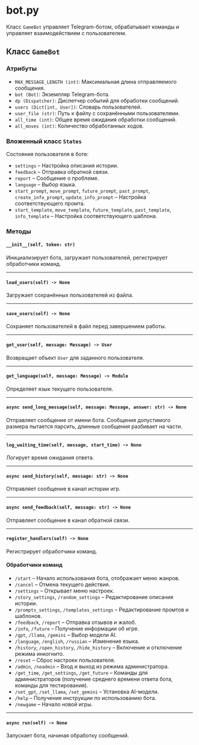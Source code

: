 # bot.py

Класс `GameBot` управляет Telegram-ботом, обрабатывает команды и управляет взаимодействием с пользователем.

## Класс `GameBot`

### Атрибуты  
- `MAX_MESSAGE_LENGTH (int)`: Максимальная длина отправляемого сообщения.  
- `bot (Bot)`: Экземпляр Telegram-бота.  
- `dp (Dispatcher)`: Диспетчер событий для обработки сообщений.  
- `users (Dict[int, User])`: Словарь пользователей.  
- `user_file (str)`: Путь к файлу с сохранёнными пользователями.  
- `all_time (int)`: Общее время ожидания обработки сообщений.  
- `all_moves (int)`: Количество обработанных ходов.  

### Вложенный класс `States`
Состояния пользователя в боте:
- `settings` – Настройка описания истории.  
- `feedback` – Отправка обратной связи.  
- `report` – Сообщение о проблеме.  
- `language` – Выбор языка.  
- `start_prompt`, `move_prompt`, `future_prompt`, `past_prompt`, `create_info_prompt`, `update_info_prompt` – Настройка соответствующего промта.  
- `start_template`, `move_template`, `future_template`, `past_template`, `info_template` – Настройка соответствующего шаблона.  

### Методы  

#### `__init__(self, token: str)`  
Инициализирует бота, загружает пользователей, регистрирует обработчики команд.  

---

#### `load_users(self) -> None`  
Загружает сохранённых пользователей из файла.  

---

#### `save_users(self) -> None`  
Сохраняет пользователей в файл перед завершением работы.  

---

#### `get_user(self, message: Message) -> User`  
Возвращает объект `User` для заданного пользователя.  

---

#### `get_language(self, message: Message) -> Module`  
Определяет язык текущего пользователя.  

---

#### `async send_long_message(self, message: Message, answer: str) -> None`  
Отправляет сообщение от имени бота. Сообщения допустимого размера пытается парсить, длинные сообщения разбивает на части.  

---

#### `log_waiting_time(self, message, start_time) -> None`  
Логирует время ожидания ответа.  

---

#### `async send_history(self, message: str) -> None`  
Отправляет сообщение в канал истории игр.  

---

#### `async send_feedback(self, message: str) -> None`  
Отправляет сообщение в канал обратной связи.  

---

#### `register_handlers(self) -> None`  
Регистрирует обработчики команд.  

#### **Обработчики команд**
- `/start` – Начало использования бота, отображает меню жанров.
- `/cancel` – Отмена текущего действия.
- `/settings` – Открывает меню настроек.
- `/story_settings`, `/random_settings` – Редактирование описания истории.
- `/prompts_settings`, `/templates_settings` – Редактирование промтов и шаблонов.
- `/feedback`, `/report` – Отправка отзывов и жалоб.
- `/info`, `/future` – Получение информации об игре.
- `/gpt`, `/llama`, `/gemini` – Выбор модели AI.
- `/language`, `/english`, `/russian` – Изменение языка.
- `/history`, `/open_history`, `/hide_history` – Включение и отключение режима инкогнито.
- `/reset` – Сброс настроек пользователя.
- `/admin`, `/noadmin` – Вход и выход из режима администратора.
- `/get_time`, `/get_settings`, `/get_future` – Команды для администраторов (получение среднего времени ответа бота, команды для тестирования).
- `/set_gpt`, `/set_llama`, `/set_gemini` – Установка AI-модели.
- `/help` – Получение инструкции по использованию бота.
- `/newgame` – Начало новой игры.

---

#### `async run(self) -> None`  
Запускает бота, начиная обработку сообщений.
